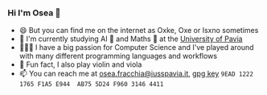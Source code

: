 ### Hi I'm Osea 👋
- 😄 But you can find me on the internet as Oxke, Oxe or Isxno sometimes
- 🌱 I'm currently studying AI 🤖 and Maths 🧮 at the [University of
  Pavia](https://web-en.unipv.it/)
- 👨🏻‍💻 I have a big passion for Computer Science and I've played around
  with many different programming languages and workflows
- 🎵 Fun fact, I also play violin and viola
- 📫 You can reach me at
  [osea.fracchia@iusspavia.it](mailto:osea.fracchia@iusspavia.it), [gpg
  key](https://oxke.altervista.org/gpg/9EAD12221765F1A5E944AB755D24F96031464411.pub)
  `9EAD 1222 1765 F1A5 E944  AB75 5D24 F960 3146 4411`
